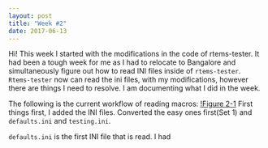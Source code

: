 ```yaml
---
layout: post
title: "Week #2"
date: 2017-06-13
---
```


Hi! This week I started with the modifications in the code of rtems-tester.
It had been a tough week for me as I had to relocate to Bangalore and 
simultaneously figure out how to read INI files inside of ``rtems-tester``.
``Rtems-tester`` now can read the ini files, with my modifications, however 
there are things I need to resolve.
I am documenting what I did in the week.

The following is the current workflow of reading macros: 
[!Figure 2-1](https://github.com/tokencolour/tokencolour.github.io/blob/master/_posts/first_flow "Figure 2-1")
First things first, I added the INI files. Converted the easy ones first(Set 1)
and ``defaults.ini`` and ``testing.ini``. 

``defaults.ini`` is the first INI file that is read. I had 
